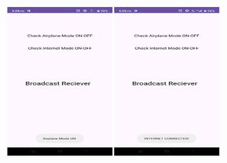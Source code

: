 <p align=left>
<img src="https://github.com/visu512/Broadcast-Receiver-/blob/dbf5685afc74826b5d4f8908a9e5946b941856a7/WhatsApp%20Image%202024-10-08%20at%2017.05.31_c1b48270.jpg " width="240" height="340"/>
<img src=" https://github.com/visu512/Broadcast-Receiver-/blob/dbf5685afc74826b5d4f8908a9e5946b941856a7/WhatsApp%20Image%202024-10-08%20at%2017.05.35_eb15b616.jpg" width="240" height="340"/>

</p>
